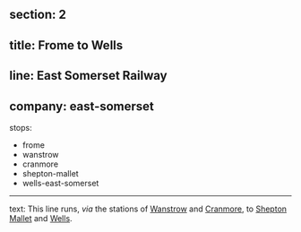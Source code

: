 section: 2
----
title: Frome to Wells
----
line: East Somerset Railway
----
company: east-somerset
----
stops:
- frome
- wanstrow
- cranmore
- shepton-mallet
- wells-east-somerset
----
text: This line runs, *via* the stations of [Wanstrow](/stations/wanstrow) and [Cranmore](/stations/cranmore), to [Shepton Mallet](/stations/shepton-mallet) and [Wells](/stations/wells-east-somerset).
